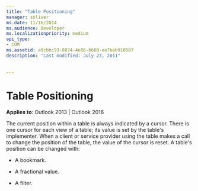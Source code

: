 ```yaml
---
title: "Table Positioning"
manager: soliver
ms.date: 11/16/2014
ms.audience: Developer
ms.localizationpriority: medium
api_type:
- COM
ms.assetid: a0cbbc93-8074-4e86-b660-ee7bab910587
description: "Last modified: July 23, 2011"
 
 
---
```


# Table Positioning

  
  
**Applies to**: Outlook 2013 | Outlook 2016 
  
The current position within a table is always indicated by a cursor. There is one cursor for each view of a table; its value is set by the table's implementer. When a client or service provider using the table makes a call to change the position of the table, the value of the cursor is reset. A table's position can be changed with:
  
- A bookmark.
    
- A fractional value.
    
- A filter.
    

